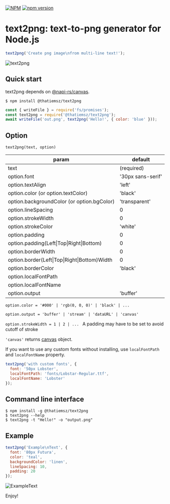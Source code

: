 [![NPM](https://nodei.co/npm/@thatiemsz/text2png.png)](https://nodei.co/npm/@thatiemsz/text2png)
[![npm version](https://badge.fury.io/js/@thatiemsz%2Ftext2png.svg)](https://badge.fury.io/js/@thatiemsz%2Ftext2png)

# text2png: text-to-png generator for Node.js

```js
text2png('Create png image\nfrom multi-line text!');
```

![text2png](./img/text2png.png)

## Quick start

text2png depends on [@napi-rs/canvas](https://github.com/Brooooooklyn/canvas).

```
$ npm install @thatiemsz/text2png
```

```js
const { writeFile } = require('fs/promises');
const text2png = require('@thatiemsz/text2png');
await writeFile('out.png', text2png('Hello!', { color: 'blue' }));
```

## Option

``text2png(text, option)``

|param|default|
|---|---|
|text|(required)|
|option.font|'30px sans-serif'|
|option.textAlign|'left'|
|option.color (or option.textColor)|'black'|
|option.backgroundColor (or option.bgColor)|'transparent'|
|option.lineSpacing|0|
|option.strokeWidth|0|
|option.strokeColor|'white'|
|option.padding|0|
|option.padding(Left\|Top\|Right\|Bottom)|0|
|option.borderWidth|0|
|option.border(Left\|Top\|Right\|Bottom)Width|0|
|option.borderColor|'black'|
|option.localFontPath||
|option.localFontName||
|option.output|'buffer'|

``option.color = '#000' | 'rgb(0, 0, 0)' | 'black' | ...``

``option.output = 'buffer' | 'stream' | 'dataURL' | 'canvas'``

``option.strokeWidth = 1 | 2 | ... `` A padding may have to be set to avoid cutoff of stroke

``'canvas'`` returns [canvas](https://github.com/Brooooooklyn/canvas) object.

If you want to use any custom fonts without installing, use `localFontPath` and `localFontName` property.

```js
text2png('with custom fonts', {
  font: '50px Lobster',
  localFontPath: 'fonts/Lobstar-Regular.ttf',
  localFontName: 'Lobster'
});
```

## Command line interface

```
$ npm install -g @thatiemsz/text2png
$ text2png --help
$ text2png -t "Hello!" -o "output.png"
```

## Example

```js
text2png('Example\nText', {
  font: '80px Futura',
  color: 'teal',
  backgroundColor: 'linen',
  lineSpacing: 10,
  padding: 20
});
```

![ExampleText](./img/exampleText.png)

Enjoy!
